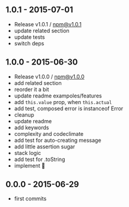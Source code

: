

## 1.0.1 - 2015-07-01
- Release v1.0.1 / npm@v1.0.1
- update related section
- update tests
- switch deps

## 1.0.0 - 2015-06-30
- Release v1.0.0 / npm@v1.0.0
- add related section
- reorder it a bit
- update readme exampoles/features
- add `this.value` prop, when `this.actual`
- add test, composed error is instanceof Error
- cleanup
- update readme
- add keywords
- complexity and codeclimate
- add test for auto-creating message
- add little assertion sugar
- stack logic
- add test for .toString
- implement :star2:

## 0.0.0 - 2015-06-29
- first commits